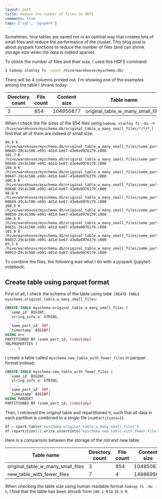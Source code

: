 ```yaml
---
layout: post
title: Reduce the number of files on HDFS
comments: true
tags: ['sql', 'pyspark']
---
```


Sometimes, hive tables are saved not in an optimal way that creates lots of small files and reduce the performance of the cluster. This blog post is about pyspark functions to reduce the number of files (and can shrink storage size when the data is indeed sparse).

To check the number of files and their size, I used this HDFS command:

```bash
$ hadoop stanley fs -count /hive/warehouse/myschema.db/
```

There will be 4 columns printed out. I'm showing one of the examples among the table I shrank today:

|Directory count|File count|Content size|Table name|
|-----------|-----------|-----------|-----------|
|3|854|104950877|original_table_w_many_small_files|


When I check the file sizes of the 854 files using `hadoop stanley fs -du -h /hive/warehouse/myschema.db/original_table_w_many_small_files/*/*/*`, I find that all of them are indeed of small size:

```
99.9 K  /hive/warehouse/myschema.db/original_table_w_many_small_files/some_part_id=30545/timestamp=1595397053/part-00845-29c4c506-e991-4d1d-be67-43e0a9976179.c000
102.7 K  /hive/warehouse/myschema.db/original_table_w_many_small_files/some_part_id=30545/timestamp=1595397053/part-00846-29c4c506-e991-4d1d-be67-43e0a9976179.c000
104.4 K  /hive/warehouse/myschema.db/original_table_w_many_small_files/some_part_id=30545/timestamp=1595397053/part-00847-29c4c506-e991-4d1d-be67-43e0a9976179.c000
100.6 K  /hive/warehouse/myschema.db/original_table_w_many_small_files/some_part_id=30545/timestamp=1595397053/part-00848-29c4c506-e991-4d1d-be67-43e0a9976179.c000
98.8 K  /hive/warehouse/myschema.db/original_table_w_many_small_files/some_part_id=30545/timestamp=1595397053/part-00849-29c4c506-e991-4d1d-be67-43e0a9976179.c000
108.5 K  /hive/warehouse/myschema.db/original_table_w_many_small_files/some_part_id=30545/timestamp=1595397053/part-00850-29c4c506-e991-4d1d-be67-43e0a9976179.c000
106.5 K  /hive/warehouse/myschema.db/original_table_w_many_small_files/some_part_id=30545/timestamp=1595397053/part-00851-29c4c506-e991-4d1d-be67-43e0a9976179.c000
101.9 K  /hive/warehouse/myschema.db/original_table_w_many_small_files/some_part_id=30545/timestamp=1595397053/part-00852-29c4c506-e991-4d1d-be67-43e0a9976179.c000
65.5 K  /hive/warehouse/myschema.db/original_table_w_many_small_files/some_part_id=30545/timestamp=1595397053/part-00853-29c4c506-e991-4d1d-be67-43e0a9976179.c000
```

To combine the files, the following was what I do with a pyspark (jupyter) notebook.

## Create table using parquet format

First of all, I check the schema of the table using `SHOW CREATE TABLE myschema.original_table_w_many_small_files`:

```sql
CREATE TABLE myschema.original_table_w_many_small_files (
  `some_id` BIGINT,
  `string_info_a` STRING,
    ...
  `some_part_id` INT,
  `timestamp` BIGINT)
USING orc
PARTITIONED BY (some_part_id, timestamp)
TBLPROPERTIES (
  ... )
```

I create a table called `myschema.new_table_with_fewer_files` in parquet format instead:

```sql
CREATE TABLE myschema.new_table_with_fewer_files (
  `some_id` BIGINT,
  `string_info_a` STRING,
    ...
  `some_part_id` INT,
  `timestamp` BIGINT)
USING PARQUET
PARTITIONED BY (some_part_id, timestamp)
```

Then, I retrieved the original table and repartitioned it, such that all data in each partition is combined to a single file (`numPartitions=1`):

```python
df = spark.table('myschema.original_table_w_many_small_files')
df.repartition(1).write.insertInto('myschema.new_table_with_fewer_files')
```

Here is a comparison between the storage of the old and new table:

|Table name|Directory count|File count|Content size|
|-----------|-----------|-----------|-----------|
|original_table_w_many_small_files|3|854|104950877|
|new_table_with_fewer_files|7|4|14866996|

When checking the table size using human readable format `hadoop fs -du -h`, I find that the table has been shrunk from `100.1 M` to `39.6 M`.

